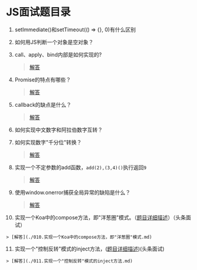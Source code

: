 # JS面试题目录

 1. setImmediate()和setTimeout(() => {}, 0)有什么区别
 
 
 2. 如何用JS判断一个对象是空对象？


 3. call、apply、bind内部是如何实现的?

    > [解答](./003.call、apply、bind内部是如何实现的.md)

 4. Promise的特点有哪些？
 
    > [解答](./004.Promise的特点有哪些.md)

 5. callback的缺点是什么？
 
    > [解答](./005.callback的缺点是什么.md)

 6. 如何实现中文数字和阿拉伯数字互转？
 
 7. 如何实现数字"千分位"转换？
 
    > [解答](./007.如何实现数字"千分位"转换.md)
 
 8. 实现一个不定参数的add函数，`add(2),(3,4)()`执行返回`9`
 
    > [解答](./008.实现一个不定参数的add函数，`add(2),(3,4)()`执行返回`9`.md)
 
 9. 使用window.onerror捕获全局异常的缺陷是什么？
 
    > [解答](./009.使用window.onerror捕获全局异常的缺陷是什么.md)
 
 10. 实现一个Koa中的compose方法，即"洋葱圈"模式。（[题目详细描述](./010.实现一个Koa中的compose方法，即"洋葱圈"模式.md)）（头条面试）

    > [解答](./010.实现一个Koa中的compose方法，即"洋葱圈"模式.md)

 11. 实现一个"控制反转"模式的inject方法，([题目详细描述](./011.实现一个"控制反转"模式的inject方法.md))(头条面试)

    > [解答](./011.实现一个"控制反转"模式的inject方法.md)


